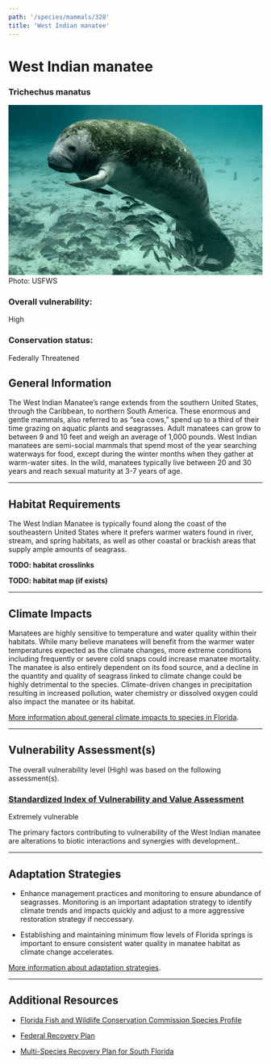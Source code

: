 ```yaml
---
path: '/species/mammals/328'
title: 'West Indian manatee'
---
```


# West Indian manatee

### Trichechus manatus

<div id="TopSection">

<div class="header-photo"><img src="328.jpg" alt="Photo for West Indian manatee"/>
<figcaption>Photo: USFWS</figcaption></div>

<div>

### Overall vulnerability:

<div class="vulnerability vulnerability-high">High</div>

### Conservation status:

Federally Threatened

</div>
</div>

## General Information

The West Indian Manatee’s range extends from the southern United States, through the Caribbean, to northern South America. These enormous and gentle mammals, also referred to as “sea cows,” spend up to a third of their time grazing on aquatic plants and seagrasses. Adult manatees can grow to between 9 and 10 feet and weigh an average of 1,000 pounds. West Indian manatees are semi-social mammals that spend most of the year searching waterways for food, except during the winter months when they gather at warm-water sites. In the wild, manatees typically live between 20 and 30 years and reach sexual maturity at 3-7 years of age.

<hr />

## Habitat Requirements



The West Indian Manatee is typically found along the coast of the southeastern United States where it prefers warmer waters found in river, stream, and spring habitats, as well as other coastal or brackish areas that supply ample amounts of seagrass.

**TODO: habitat crosslinks**

**TODO: habitat map (if exists)**

<hr />

## Climate Impacts

Manatees are highly sensitive to temperature and water quality within their habitats.  While many believe manatees will benefit from the warmer water temperatures expected as the climate changes, more extreme conditions including frequently or severe cold snaps could increase manatee mortality.  The manatee is also entirely dependent on its food source, and a decline in the quantity and quality of seagrass linked to climate change could be highly detrimental to the species.  Climate-driven changes in precipitation resulting in increased pollution, water chemistry or dissolved oxygen could also impact the manatee or its habitat.

[More information about general climate impacts to species in Florida](/impacts/species).



<hr />

## Vulnerability Assessment(s)

The overall vulnerability level (High) was based on the following assessment(s).
#### 
<div class="vulnerability-header">
<h3><a href="/impacts/vulnerability/sivva/species">Standardized Index of Vulnerability and Value Assessment</a></h3>
<div class="vulnerability vulnerability-extreme">Extremely vulnerable</div>
</div> 

The primary factors contributing to vulnerability of the West Indian manatee are alterations to biotic interactions and synergies with development..


<hr />

## Adaptation Strategies

- Enhance management practices and monitoring to ensure abundance of seagrasses.  Monitoring is an important adaptation strategy to identify climate trends and impacts quickly and adjust to a more aggressive restoration strategy if neccessary.

- Establishing and maintaining minimum flow levels of Florida springs is important to ensure consistent water quality in manatee habitat as climate change accelerates.

[More information about adaptation strategies](/strategies).

<hr />


## Additional Resources

- [Florida Fish and Wildlife Conservation Commission Species Profile](https://myfwc.com/wildlifehabitats/profiles/mammals/aquatic/florida-manatee/)

- [Federal Recovery Plan](https://ecos.fws.gov/docs/recovery_plan/011030.pdf)

- [Multi-Species Recovery Plan for South Florida](https://ecos.fws.gov/docs/recovery_plan/sfl_msrp/SFL_MSRP_Species.pdf)
